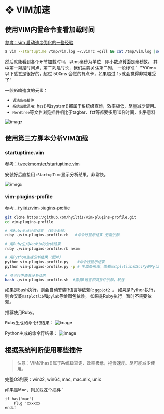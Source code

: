 #  ❖ VIM加速


## 使用VIM内置命令查看加载时间

[参考：vim 启动速度优化的一些经验](https://zhuanlan.zhihu.com/p/24484514)

```sh
$ vim --startuptime /tmp/vim.log ~/.vimrc +qall && cat /tmp/vim.log |sort -nrk 2
```
然后就能看到各个环节加载时间，以ms毫秒为单位，即小数点**前面**是毫秒数。
其中第一列是时间点，第二列是时长，我们主要关注第二列。
一般标准： ”200ms 以下感觉是很好的，超过 500ms 会觉的有点卡，如果超过 1s 就会觉得非常难受了“

一般影响速度的元素：
- `语法高亮插件`
- `系统函数调用`: has()和system()都属于系统级查询，效率极低，尽量减少使用。
- `Nerdtree`等文件浏览插件相比于tagbar、fzf等都要多用10倍时间，出乎意料

![image](https://user-images.githubusercontent.com/14041622/50060248-9c5ff000-01cc-11e9-9324-77acece31105.png)



## 使用第三方脚本分析VIM加载


### startuptime.vim

[参考：tweekmonster/startuptime.vim](https://github.com/tweekmonster/startuptime.vim)

安装好后直接用`:StartupTime`显示分析结果，非常快。

![image](https://user-images.githubusercontent.com/14041622/50060304-43448c00-01cd-11e9-9dd6-4910fc4d821f.png)


### vim-plugins-profile

[参考：hyiltiz/vim-plugins-profile](https://github.com/hyiltiz/vim-plugins-profile)

```sh
git clone https://github.com/hyiltiz/vim-plugins-profile.git
cd vim-plugins-profile

# 用Ruby生成分析结果 （较少依赖）
ruby ./vim-plugins-profile.rb   #命令行显示结果 无需依赖

# 用Ruby生成NeoVim的分析结果
ruby ./vim-plugins-profile.rb nvim

# 用Python生成分析结果（图片）
python vim-plugins-profile.py    #命令行显示结果
python vim-plugins-profile.py -p # 生成条形图，需要matplotlib和SciPy的Pylab依赖

# 命令行中查看分析结果
bash ./vim-plugins-profile.sh  #需要R语言和其插件依赖，较慢
```

如果是Bash执行，则会自动安装R语言等依赖`R:ggplot2 `。
如果是Python执行，则会安装`matplotlib`和`pylab`等绘图包依赖。
如果是Ruby执行，暂时不需要依赖。

推荐使用Ruby。

Ruby生成的命令行结果：
![image](https://user-images.githubusercontent.com/14041622/50060147-de883200-01ca-11e9-99bf-005c37807e56.png)

Python生成的命令行结果：
![image](https://user-images.githubusercontent.com/14041622/50060159-1becbf80-01cb-11e9-8f5f-9a41a8e92ef7.png)




## 根据系统判断使用哪些插件

> 注意：VIM的has()属于系统级查询，效率极低，拖慢速度。尽可能减少使用。

完整OS列表：win32, win64, mac, macunix, unix

如果是Mac，则加载这个插件：
```vim
if has('mac')
    Plug 'xxxxxx'
endif
```